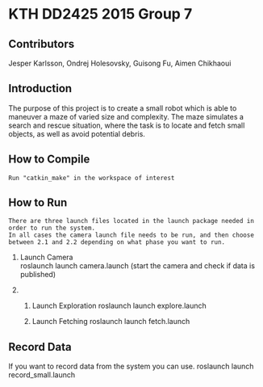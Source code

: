 KTH DD2425 2015 Group 7
===================

Contributors
------------
Jesper Karlsson, Ondrej Holesovsky, Guisong Fu, Aimen Chikhaoui

Introduction
------------
The purpose of this project is to create a small robot which is able to maneuver a maze of varied size and complexity. The maze simulates a search and rescue situation, where the task is to locate and fetch small objects, as well as avoid potential debris.

How to Compile
--------------
	Run "catkin_make" in the workspace of interest

How to Run
----------
	There are three launch files located in the launch package needed in order to run the system.
	In all cases the camera launch file needs to be run, and then choose between 2.1 and 2.2 depending on what phase you want to run. 
	
1. Launch Camera	
	roslaunch launch camera.launch (start the camera and check if data is published)
	
2. 
	1. Launch Exploration
		roslaunch launch explore.launch
	
   	2. Launch Fetching 
		roslaunch launch fetch.launch

Record Data
-----------
If you want to record data from the system you can use.
roslaunch launch record_small.launch

